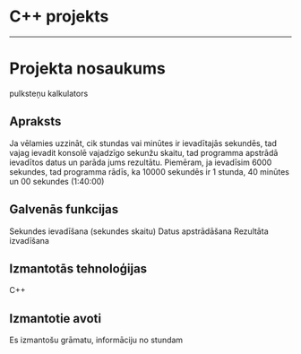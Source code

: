 # C++ projekts
***

# Projekta nosaukums
pulksteņu kalkulators

## Apraksts
Ja vēlamies uzzināt, cik stundas vai minūtes ir ievadītajās sekundēs, tad vajag ievadit konsolē vajadzīgo sekunžu skaitu, tad programma apstrādā ievadītos datus un parāda jums rezultātu. Piemēram, ja ievadīsim 6000 sekundes, tad programma rādīs, ka 10000 sekundēs ir 1 stunda, 40 minūtes un 00 sekundes (1:40:00)

## Galvenās funkcijas
Sekundes ievadīšana (sekundes skaitu)
Datus apstrādāšana
Rezultāta izvadīšana
  
## Izmantotās tehnoloģijas
C++

## Izmantotie avoti
Es izmantošu grāmatu, informāciju no stundam
